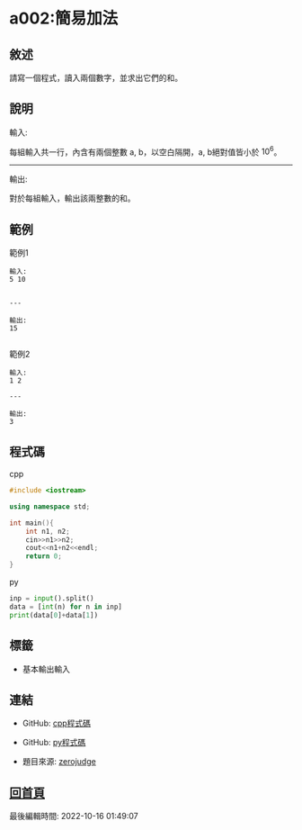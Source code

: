 # a002:簡易加法

## 敘述

請寫一個程式，讀入兩個數字，並求出它們的和。


## 說明

輸入:

每組輸入共一行，內含有兩個整數 a, b，以空白隔開，a, b絕對值皆小於 $10^6$。

---

輸出:

對於每組輸入，輸出該兩整數的和。

## 範例
範例1

```
輸入:
5 10

---

輸出:
15

```
範例2

```
輸入:
1 2

---

輸出:
3

```

## 程式碼
cpp

```cpp
#include <iostream>

using namespace std;

int main(){
    int n1, n2;
    cin>>n1>>n2;
    cout<<n1+n2<<endl;
    return 0;
}
```

py

```py
inp = input().split()
data = [int(n) for n in inp]
print(data[0]+data[1])
```

## 標籤
- 基本輸出輸入


## 連結
- GitHub: [cpp程式碼](https://github.com/henryleecode23/solve_record/blob/main/zerojudge/a002/main.cpp)
- GitHub: [py程式碼](https://github.com/henryleecode23/solve_record/blob/main/zerojudge/a002/main.py)


- 題目來源: [zerojudge](https://zerojudge.tw/ShowProblem?problemid=a002)

## [回首頁](https://henryleecode23.github.io/solve_record/)


最後編輯時間: 2022-10-16 01:49:07